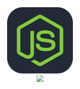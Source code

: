 <div align="center">
  <img src="https://github.com/tandpfun/skill-icons/blob/main/icons/NodeJS-Dark.svg" width="150"/>
</div>
<div align="center">
  <img src="https://media.tenor.com/d22Jj6OezUsAAAAi/isekai-quartet-anime.gif" width="250"/>
</div>








